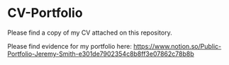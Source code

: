 # CV-Portfolio

Please find a copy of my CV attached on this repository. 

Please find evidence for my portfolio here: https://www.notion.so/Public-Portfolio-Jeremy-Smith-e301de7902354c8b8ff3e07862c78b8b
